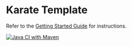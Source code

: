 # Karate Template

Refer to the [Getting Started Guide](https://github.com/karatelabs/karate/wiki/Get-Started:-Maven-and-Gradle#github-template) for instructions.

[![Java CI with Maven](https://github.com/ARS-Consulting/karate-template/actions/workflows/karate.yml/badge.svg?branch=main)](https://github.com/ARS-Consulting/karate-template/actions/workflows/karate.yml)

